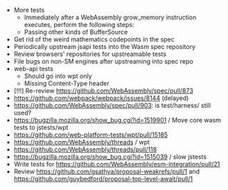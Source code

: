 - More tests
  * Immediately after a WebAssembly grow_memory instruction executes, perform the following steps:
  * Passing other kinds of BufferSource
- Get rid of the weird mathematics codepoints in the spec
- Periodically upstream jsapi tests into the Wasm spec repository
- Review browsers' repositories for upstreamable tests
- File bugs on non-SM engines after upstreaming into spec repo
- web-api tests
  * Should go into wpt only
  * Missing Content-Type header
- \[!!!] Re-review https://github.com/WebAssembly/spec/pull/873
- https://github.com/webpack/webpack/issues/8144 (delayed)
- https://github.com/WebAssembly/spec/pull/903: is test/harness/ still used?
- https://bugzilla.mozilla.org/show_bug.cgi?id=1519901 /  Move core wasm tests to jstests/wpt
- https://github.com/web-platform-tests/wpt/pull/15185
- https://github.com/WebAssembly/threads / wpt
- https://github.com/WebAssembly/threads/pull/118
- https://bugzilla.mozilla.org/show_bug.cgi?id=1515039 / slow jstests
- Write tests for https://github.com/WebAssembly/esm-integration/pull/21
- Review https://github.com/gsathya/proposal-weakrefs/pull/1 and https://github.com/guybedford/proposal-top-level-await/pull/1
